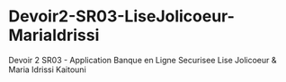 # Devoir2-SR03-LiseJolicoeur-MariaIdrissi

Devoir 2 SR03 - Application Banque en Ligne Securisee 
Lise Jolicoeur & Maria Idrissi Kaitouni